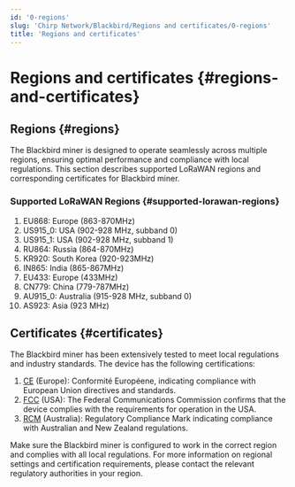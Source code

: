 ```yaml
---
id: '0-regions'
slug: 'Chirp Network/Blackbird/Regions and certificates/0-regions'
title: 'Regions and certificates'
---
```


# Regions and certificates {#regions-and-certificates}

## Regions {#regions}

The Blackbird miner is designed to operate seamlessly across multiple regions, ensuring optimal performance and compliance with local regulations. This section describes supported LoRaWAN regions and corresponding certificates for Blackbird miner.

### Supported LoRaWAN Regions {#supported-lorawan-regions}

1. EU868: Europe (863-870MHz)
2. US915_0: USA (902-928 MHz, subband 0)
3. US915_1: USA (902-928 MHz, subband 1)
4. RU864: Russia (864-870MHz)
5. KR920: South Korea (920-923MHz)
6. IN865: India (865-867MHz)
7. EU433: Europe (433MHz)
8. CN779: China (779-787MHz)
9. AU915_0: Australia (915-928 MHz, subband 0)
10. AS923: Asia (923 MHz)

## Certificates {#certificates}

The Blackbird miner has been extensively tested to meet local regulations and industry standards. The device has the following certifications:

1. [CE](RAK7289CV2H_RAK7289V2H_CE_Certification.pdf) (Europe): Conformité Européene, indicating compliance with European Union directives and standards.
2. [FCC](RAK7289CV2H_RAK7289V2H_FCC_Certification.pdf) (USA): The Federal Communications Commission confirms that the device complies with the requirements for operation in the USA.
3. [RCM](RAK7289CV2H_RAK7289V2H_RCM_Certification.pdf) (Australia): Regulatory Compliance Mark indicating compliance with Australian and New Zealand regulations.

Make sure the Blackbird miner is configured to work in the correct region and complies with all local regulations. For more information on regional settings and certification requirements, please contact the relevant regulatory authorities in your region.
